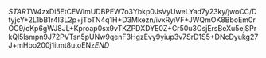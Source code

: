 $START$W4zxDi5EtCEWlmUDBPEW7o3Ybkp0JsVyUweLYad7y23ky/jwoCC/DtyjcY+2L1bB1r4I3L2p+jTbTN4q1H+D3Mkezn/ivxRyiVF+JWQmOK8BboEm0rOC9/cKp6gWJ8JL+Kproap0sx9vTKZPDXDYE0Z+Cr50u3OsjErsBeXu5ejSPrkQl5Ismpn9J72PVTsn5pUNw9qenF3HgzEvy9yiup3v7SrD1S5+DNcDyukg27J+mHbo200j1itmt8utoENz$END$